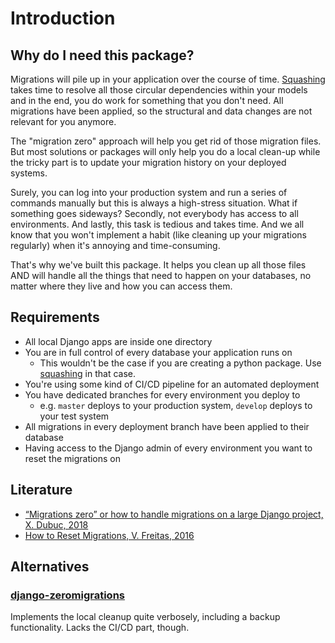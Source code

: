 # Introduction

## Why do I need this package?

Migrations will pile up in your application over the course of
time. [Squashing](https://docs.djangoproject.com/en/dev/topics/migrations/#migration-squashing) takes time to resolve
all those circular dependencies within your models and in the end, you do work for something that you don't need. All
migrations have been applied, so the structural and data changes are not relevant for you anymore.

The "migration zero" approach will help you get rid of those migration files. But most solutions or packages
will only help you do a local clean-up while the tricky part is to update your migration history on
your deployed systems.

Surely, you can log into your production system and run a series of commands manually but this is always a high-stress
situation. What if something goes sideways? Secondly, not everybody has access to all environments. And lastly, this
task is tedious and takes time. And we all know that you won't implement a habit (like cleaning up your migrations
regularly) when it's annoying and time-consuming.

That's why we've built this package. It helps you clean up all those files AND will handle all the things that need to
happen on your databases, no matter where they live and how you can access them.

## Requirements

* All local Django apps are inside one directory
* You are in full control of every database your application runs on
    * This wouldn't be the case if you are creating a python package.
      Use [squashing](https://docs.djangoproject.com/en/dev/topics/migrations/#migration-squashing) in that case.
* You're using some kind of CI/CD pipeline for an automated deployment
* You have dedicated branches for every environment you deploy to
    * e.g. `master` deploys to your production system, `develop` deploys to your test system
* All migrations in every deployment branch have been applied to their database
* Having access to the Django admin of every environment you want to reset the migrations on

## Literature

* [“Migrations zero” or how to handle migrations on a large Django project, X. Dubuc, 2018](https://medium.com/@xavier.dubuc/migrations-zero-or-how-to-handle-migrations-on-a-large-django-project-643627938449)
* [How to Reset Migrations, V. Freitas, 2016](https://simpleisbetterthancomplex.com/tutorial/2016/07/26/how-to-reset-migrations.html)

## Alternatives

### [django-zeromigrations](https://pypi.org/project/django-zeromigrations/)

Implements the local cleanup quite verbosely, including a backup functionality. Lacks the CI/CD part, though.
